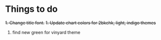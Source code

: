 # Things to do

~~1. Change title font.~~
~~1. Update chart colors for 2bkchk, light, indigo themes~~
1. find new green for vinyard theme
